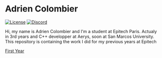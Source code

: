 #   Adrien Colombier

[![License](https://img.shields.io/badge/license-MIT-blue.svg)](https://opensource.org/licenses/MIT)
[![Discord](https://img.shields.io/discord/499285823058083882)](https://discord.gg/Pxrr6U5)

Hi, my name is Adrien Colombier and I'm a student at Epitech Paris.
Actualy in 3rd years and C++ developper at Aerys, soon at San Marcos University.
This repository is containing the work I did for my previous years at Epitech

[First Year](https://github.com/PixDay/Epitech/tree/master/First%20Year)
